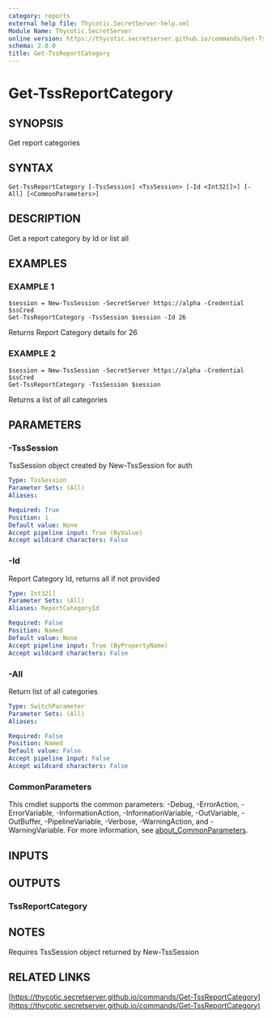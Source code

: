 ```yaml
---
category: reports
external help file: Thycotic.SecretServer-help.xml
Module Name: Thycotic.SecretServer
online version: https://thycotic.secretserver.github.io/commands/Get-TssReportCategory
schema: 2.0.0
title: Get-TssReportCategory
---
```


# Get-TssReportCategory

## SYNOPSIS
Get report categories

## SYNTAX

```
Get-TssReportCategory [-TssSession] <TssSession> [-Id <Int32[]>] [-All] [<CommonParameters>]
```

## DESCRIPTION
Get a report category by Id or list all

## EXAMPLES

### EXAMPLE 1
```
$session = New-TssSession -SecretServer https://alpha -Credential $ssCred
Get-TssReportCategory -TssSession $session -Id 26
```

Returns Report Category details for 26

### EXAMPLE 2
```
$session = New-TssSession -SecretServer https://alpha -Credential $ssCred
Get-TssReportCategory -TssSession $session
```

Returns a list of all categories

## PARAMETERS

### -TssSession
TssSession object created by New-TssSession for auth

```yaml
Type: TssSession
Parameter Sets: (All)
Aliases:

Required: True
Position: 1
Default value: None
Accept pipeline input: True (ByValue)
Accept wildcard characters: False
```

### -Id
Report Category Id, returns all if not provided

```yaml
Type: Int32[]
Parameter Sets: (All)
Aliases: ReportCategoryId

Required: False
Position: Named
Default value: None
Accept pipeline input: True (ByPropertyName)
Accept wildcard characters: False
```

### -All
Return list of all categories

```yaml
Type: SwitchParameter
Parameter Sets: (All)
Aliases:

Required: False
Position: Named
Default value: False
Accept pipeline input: False
Accept wildcard characters: False
```

### CommonParameters
This cmdlet supports the common parameters: -Debug, -ErrorAction, -ErrorVariable, -InformationAction, -InformationVariable, -OutVariable, -OutBuffer, -PipelineVariable, -Verbose, -WarningAction, and -WarningVariable. For more information, see [about_CommonParameters](http://go.microsoft.com/fwlink/?LinkID=113216).

## INPUTS

## OUTPUTS

### TssReportCategory
## NOTES
Requires TssSession object returned by New-TssSession

## RELATED LINKS

[https://thycotic.secretserver.github.io/commands/Get-TssReportCategory](https://thycotic.secretserver.github.io/commands/Get-TssReportCategory)

